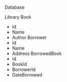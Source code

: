 Database

Library
 Book
  - Id
  - Name
  - Author
 Borrower
  - Id
  - Name
  - Address
 BorrowedBook
  - Id
  - BookId
  - BorrowerId
  - DateBorrowed
